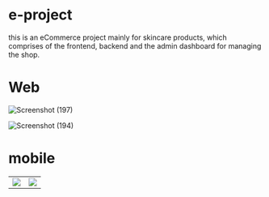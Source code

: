 # e-project
this is an eCommerce project mainly for skincare products, which comprises of the frontend, backend and the admin dashboard for managing the shop.
<br>
# Web 
![Screenshot (197)](https://user-images.githubusercontent.com/100992913/211195892-3b8937a8-42aa-474a-ab85-70e8df6ab3f5.png)
<br>

![Screenshot (194)](https://user-images.githubusercontent.com/100992913/211195686-1d055e8b-5d1e-467e-aa4f-416f7ad17c4f.png)
<br>


# mobile
 <table>
  <tr>
    <td><img src="https://user-images.githubusercontent.com/100992913/211195363-f7ee2d32-4895-4c16-9abb-78a28f48b7f2.png"></td>
    <td><img src="https://user-images.githubusercontent.com/100992913/211195819-879d8f14-f07f-47af-89cf-923eb652ee68.png"></td>
  </tr>
 </table>

